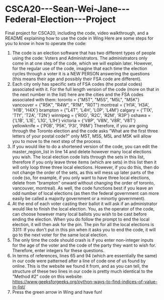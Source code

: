 # CSCA20---Sean-Wei-Jane---Federal-Election---Project
Final project for CSCA20, including the code, video walkthrough, and a README explaining how to use the code in Wing
Here are some steps for you to know in how to operate the code:
1. The code is an election software that has two different types of people using the code: Voters and Administrators. The administrators only come in at one step of the code, which we will explain later. However, for the regular use of the code, imagine that each time the election cycles through a voter it is a NEW PERSON answering the questions (this means their age and possibly their FSA code are different).
2. Each city only has specific sets of FSA codes (the postal codes) associated with it. For the full length version of the code (more on that in the next number in the list) here are the cities and the FSA codes associated with them:
toronto = {"M5T", "M5S", "M5L", "M5K"} 
vancouver = {"R5K", "R4W", "R1M", "R0T"}
montreal = {'H1A', 'H3A', 'H1B', 'H4X'}
brampton = {"L4T", 'L4H', 'L0P', 'L4M'}
calgary = {'T1X', 'T1Y', 'T2A', 'T2N'}
winnipeg = {'R0G', 'R2C', 'R2M', 'R3P'}
oshawa = {'L1B', 'L1E', 'L1G', 'L1H'}
victoria = {'V8P', 'V8N', 'V8R', 'V8T'}
yellowknife = {'P0B', 'P5K', 'P3I', 'P8M'}
Therefore, if you are going through the Toronto election and the code asks "What are the first three letters of your postal code?" only M5T, M5S, M5L and M5K will allow you to move to the next step of the process.
3. If you would like to do a shortened version of the code, you can edit the master_region_list in line 14 and delete however many local elections you wish. The local election code lists through the sets in this list, therefore if you only leave three items (which are sets) in this list then it will only loop three three local elections. However, if you do this, then do not change the order of the sets, as this will mess up later parts of the code (so, for example, if you only want to have three local elections, delete from "brampton" onward without changing the order of toronto, vancouver, montreal). As well, the code functions best if you leave an odd number of local elections (as then the federal government can more easily be called a majority government or a minortiy government).
4. At the end of each voter casting their ballot it will ask if an administrator would like to finish the local election. You, as the operator of the code, can choose however many local ballots you wish to be cast before ending the election. When you do follow the prompt to end the local election, it will then ask for the pin. The pin for all the local elections is 3311: If you don't put in this pin when it asks you to end the code, it will go to the next voter for the same local election.
5. The only time the code should crash is if you enter non-integer inputs for the age of the voter and the code of the party they want to wish for. Therefore, enter integers for these questions.
6. In terms of references, lines 65 and 94 (which are essentially the same) in our code were patterned after a line of code one of us found by online. This is the website we found it from, and as you can tell, the structure of these two lines in our code is pretty much identical to the "Method #2" code on this website: https://www.geeksforgeeks.org/python-ways-to-find-indices-of-value-in-list/ 
6. Press the green arrow in Wing and have fun!
